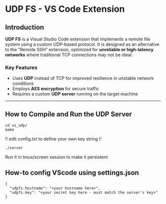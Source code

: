 
# UDP FS - VS Code Extension

## Introduction

**UDP FS** is a Visual Studio Code extension that implements a remote file system using a custom UDP-based protocol. It is designed as an alternative to the "Remote SSH" extension, optimized for **unreliable or high-latency networks** where traditional TCP connections may not be ideal.

### Key Features

- Uses **UDP** instead of TCP for improved resilience in unstable network conditions  
- Employs **AES encryption** for secure traffic  
- Requires a custom **UDP server** running on the target machine

---

## How to Compile and Run the UDP Server
~~~
cd vs_udp/
make
~~~
!! edit config.txt to define your own key string !!
~~~
./server
~~~

Run it in tmux/screen session to make it persistent


## How-to config VScode using settings.json ###
~~~
{
  "udpfs.hostname": "<your hostname here>",
  "udpfs.key": "<your secret key here - must match the server's key>"
}
~~~
